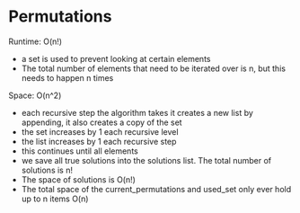# Permutations

Runtime: O(n!)
- a set is used to prevent looking at certain elements
- The total number of elements that need to be iterated over is n, but this needs to happen n times

Space: O(n^2) 
- each recursive step the algorithm takes it creates a new list by appending, it also creates a copy of the set
- the set increases by 1 each recursive level
- the list increases by 1 each recursive step
- this continues until all elements
- we save all true solutions into the solutions list. The total number of solutions is n!
- The space of solutions is O(n!)
- The total space of the current_permutations and used_set only ever hold up to n items O(n)
